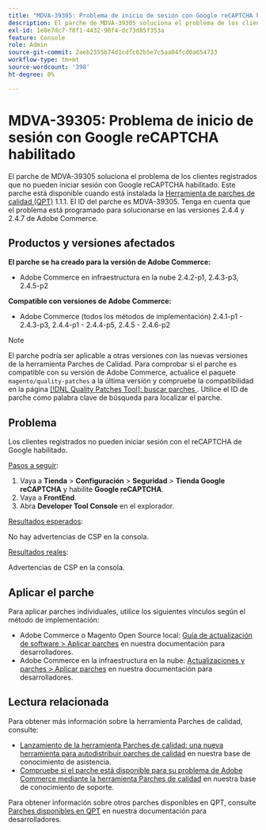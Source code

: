 ```yaml
---
title: "MDVA-39305: Problema de inicio de sesión con Google reCAPTCHA habilitado"
description: El parche de MDVA-39305 soluciona el problema de los clientes registrados que no pueden iniciar sesión con Google reCAPTCHA habilitado. Este parche está disponible cuando está instalada la [Quality Patches Tool (QPT)](/help/announcements/adobe-commerce-announcements/magento-quality-patches-released-new-tool-to-self-serve-quality-patches.md) 1.1.1. El ID del parche es MDVA-39305. Tenga en cuenta que el problema está programado para solucionarse en las versiones 2.4.4 y 2.4.7 de Adobe Commerce.
exl-id: 1e8e7dc7-f8f1-4432-90f4-dc73d85f353a
feature: Console
role: Admin
source-git-commit: 2aeb2355b74d1cdfc62b5e7c5aa04fcd0a654733
workflow-type: tm+mt
source-wordcount: '398'
ht-degree: 0%

---
```


# MDVA-39305: Problema de inicio de sesión con Google reCAPTCHA habilitado

El parche de MDVA-39305 soluciona el problema de los clientes registrados que no pueden iniciar sesión con Google reCAPTCHA habilitado. Este parche está disponible cuando está instalada la [Herramienta de parches de calidad (QPT)](/help/announcements/adobe-commerce-announcements/magento-quality-patches-released-new-tool-to-self-serve-quality-patches.md) 1.1.1. El ID del parche es MDVA-39305. Tenga en cuenta que el problema está programado para solucionarse en las versiones 2.4.4 y 2.4.7 de Adobe Commerce.

## Productos y versiones afectados

**El parche se ha creado para la versión de Adobe Commerce:**

* Adobe Commerce en infraestructura en la nube 2.4.2-p1, 2.4.3-p3, 2.4.5-p2

**Compatible con versiones de Adobe Commerce:**

* Adobe Commerce (todos los métodos de implementación) 2.4.1-p1 - 2.4.3-p3, 2.4.4-p1 - 2.4.4-p5, 2.4.5 - 2.4.6-p2

>[!NOTE]
>
>El parche podría ser aplicable a otras versiones con las nuevas versiones de la herramienta Parches de Calidad. Para comprobar si el parche es compatible con su versión de Adobe Commerce, actualice el paquete `magento/quality-patches` a la última versión y compruebe la compatibilidad en la página [[!DNL Quality Patches Tool]: buscar parches ](https://experienceleague.adobe.com/tools/commerce-quality-patches/index.html?lang=es). Utilice el ID de parche como palabra clave de búsqueda para localizar el parche.

## Problema

Los clientes registrados no pueden iniciar sesión con el reCAPTCHA de Google habilitado.

<u>Pasos a seguir</u>:

1. Vaya a **Tienda** > **Configuración** > **Seguridad** > **Tienda Google reCAPTCHA** y habilite **Google reCAPTCHA**.
1. Vaya a **FrontEnd**.
1. Abra **Developer Tool Console** en el explorador.

<u>Resultados esperados</u>:

No hay advertencias de CSP en la consola.

<u>Resultados reales</u>:

Advertencias de CSP en la consola.

## Aplicar el parche

Para aplicar parches individuales, utilice los siguientes vínculos según el método de implementación:

* Adobe Commerce o Magento Open Source local: [Guía de actualización de software > Aplicar parches](https://experienceleague.adobe.com/es/docs/commerce-operations/tools/quality-patches-tool/usage) en nuestra documentación para desarrolladores.
* Adobe Commerce en la infraestructura en la nube: [Actualizaciones y parches > Aplicar parches](https://experienceleague.adobe.com/es/docs/commerce-cloud-service/user-guide/develop/upgrade/apply-patches) en nuestra documentación para desarrolladores.

## Lectura relacionada

Para obtener más información sobre la herramienta Parches de calidad, consulte:

* [Lanzamiento de la herramienta Parches de calidad: una nueva herramienta para autodistribuir parches de calidad](/help/announcements/adobe-commerce-announcements/magento-quality-patches-released-new-tool-to-self-serve-quality-patches.md) en nuestra base de conocimiento de asistencia.
* [Compruebe si el parche está disponible para su problema de Adobe Commerce mediante la herramienta Parches de calidad](/help/support-tools/patches-available-in-qpt-tool/check-patch-for-magento-issue-with-magento-quality-patches.md) en nuestra base de conocimiento de soporte.

Para obtener información sobre otros parches disponibles en QPT, consulte [Parches disponibles en QPT](https://experienceleague.adobe.com/tools/commerce-quality-patches/index.html?lang=es) en nuestra documentación para desarrolladores.
